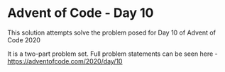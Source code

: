 # Advent of Code - Day 10

This solution attempts solve the problem posed for Day 10 of Advent of Code 2020

It is a two-part problem set. Full problem statements can be seen here - https://adventofcode.com/2020/day/10
